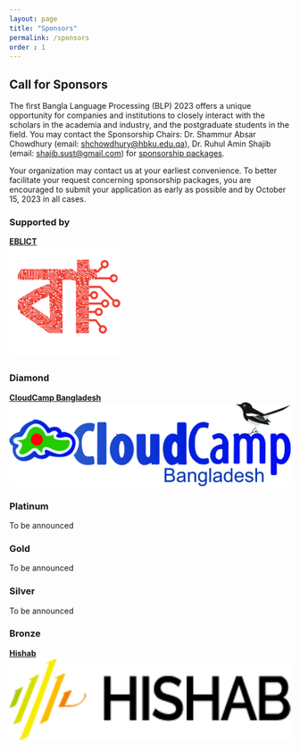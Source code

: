 ```yaml
---
layout: page
title: "Sponsors"
permalink: /sponsors
order : 1
---
```


## Call for Sponsors
The first Bangla Language Processing (BLP) 2023 offers a unique opportunity for companies and institutions to closely interact with the scholars in the academia and industry, and the postgraduate students in the field. You may contact the Sponsorship Chairs: Dr. Shammur Absar Chowdhury (email: shchowdhury@hbku.edu.qa), Dr. Ruhul Amin Shajib (email: shajib.sust@gmail.com) for [sponsorship packages](assets/Sponsorship_Brochure-BLP2023.pdf).



Your organization may contact us at your earliest convenience. To better facilitate your request concerning sponsorship packages, you are encouraged to submit your application as early as possible and by October 15, 2023 in all cases.

### Supported by
[**EBLICT**](https://bangla.gov.bd/)
<br/>
<img src="images/projects-logos-18.svg" style="height:200px; width:auto;" alt="EBLICT">
<br/>


<!-- ## Sponsors -->
### Diamond
[**CloudCamp Bangladesh**](https://cloudcampbd.org/)
<br/>
<img src="images/CloudCamp.jpg" style="height:150px; width:auto;" alt="CloudCamp">


### Platinum
To be announced

### Gold
To be announced

### Silver
To be announced

### Bronze
<!-- ![Hishab](images/hishab.png) -->
[**Hishab**](https://hishab.co/)
<br/>
<img src="images/hishab.png" style="height:150px; width:auto;" alt="CloudCamp">
